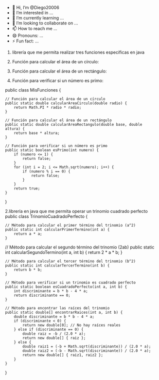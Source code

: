 - 👋 Hi, I’m @Diego20006
- 👀 I’m interested in ...
- 🌱 I’m currently learning ...
- 💞️ I’m looking to collaborate on ...
- 📫 How to reach me ...
- 😄 Pronouns: ...
- ⚡ Fun fact: ...

<!---
Diego20006/Diego20006 is a ✨ special ✨ repository because its `README.md` (this file) appears on your GitHub profile.
You can click the Preview link to take a look at your changes.
--->
1. librería que me permita realizar tres funciones específicas en java

1.	Función para calcular el área de un círculo:
2.	Función para calcular el área de un rectángulo:
3.	Función para verificar si un número es primo:
 
public class MisFunciones {
    
    // Función para calcular el área de un círculo
    public static double calcularAreaCirculo(double radio) {
        return Math.PI * radio * radio;
    }
    
    // Función para calcular el área de un rectángulo
    public static double calcularAreaRectangulo(double base, double altura) {
        return base * altura;
    }
    
    // Función para verificar si un número es primo
    public static boolean esPrimo(int numero) {
        if (numero <= 1) {
            return false;
        }
        for (int i = 2; i <= Math.sqrt(numero); i++) {
            if (numero % i == 0) {
                return false;
            }
        }
        return true;
    }
}

2.librería en java que me permita operar un trinomio cuadrado perfecto
public class TrinomioCuadradoPerfecto {
    
    // Método para calcular el primer término del trinomio (a^2)
    public static int calcularPrimerTermino(int a) {
        return a * a;
    }
    
// Método para calcular el segundo término del trinomio (2ab)
public static int calcularSegundoTermino(int a, int b) {
return 2 * a * b;
}
    
    // Método para calcular el tercer término del trinomio (b^2)
    public static int calcularTercerTermino(int b) {
        return b * b;
    }
    
    // Método para verificar si un trinomio es cuadrado perfecto
    public static boolean esCuadradoPerfecto(int a, int b) {
        int discriminante = b * b - 4 * a;
        return discriminante == 0;
    }
    
    // Método para encontrar las raíces del trinomio
    public static double[] encontrarRaices(int a, int b) {
        double discriminante = b * b - 4 * a;
        if (discriminante < 0) {
            return new double[0]; // No hay raíces reales
        } else if (discriminante == 0) {
            double raiz = -b / (2.0 * a);
            return new double[] { raiz };
        } else {
            double raiz1 = (-b + Math.sqrt(discriminante)) / (2.0 * a);
            double raiz2 = (-b - Math.sqrt(discriminante)) / (2.0 * a);
            return new double[] { raiz1, raiz2 };
        }
    }
}


